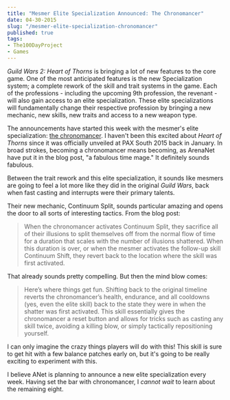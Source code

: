 ```yaml
---
title: "Mesmer Elite Specialization Announced: The Chronomancer"
date: 04-30-2015
slug: "/mesmer-elite-specialization-chronomancer"
published: true
tags:
- The100DayProject
- Games
---
```


_Guild Wars 2: Heart of Thorns_ is bringing a lot of new features to the core game. One of the most anticipated features is the new Specialization system; a complete rework of the skill and trait systems in the game. Each of the professions - including the upcoming 9th profession, the revenant - will also gain access to an elite specialization. These elite specializations will fundamentally change their respective profession by bringing a new mechanic, new skills, new traits and access to a new weapon type.

The announcements have started this week with the mesmer's elite specialization: [the chronomancer](https://www.guildwars2.com/en/news/meet-the-chronomancer-mesmers-elite-specialization/). I haven't been this excited about _Heart of Thorns_ since it was officially unveiled at PAX South 2015 back in January. In broad strokes, becoming a chronomancer means becoming, as ArenaNet have put it in the blog post, "a fabulous time mage." It definitely sounds fabulous.

Between the trait rework and this elite specialization, it sounds like mesmers are going to feel a lot more like they did in the original _Guild Wars_, back when fast casting and interrupts were their primary talents.

Their new mechanic, Continuum Split, sounds particular amazing and opens the door to all sorts of interesting tactics. From the blog post:

> When the chronomancer activates Continuum Split, they sacrifice all of their illusions to split themselves off from the normal flow of time for a duration that scales with the number of illusions shattered. When this duration is over, or when the mesmer activates the follow-up skill Continuum Shift, they revert back to the location where the skill was first activated.

That already sounds pretty compelling. But then the mind blow comes:

> Here’s where things get fun. Shifting back to the original timeline reverts the chronomancer’s health, endurance, and all cooldowns (yes, even the elite skill) back to the state they were in when the shatter was first activated. This skill essentially gives the chronomancer a reset button and allows for tricks such as casting any skill twice, avoiding a killing blow, or simply tactically repositioning yourself.

I can only imagine the crazy things players will do with this! This skill is sure to get hit with a few balance patches early on, but it's going to be really exciting to experiment with this.

I believe ANet is planning to announce a new elite specialization every week. Having set the bar with chronomancer, I _cannot wait_ to learn about the remaining eight.
